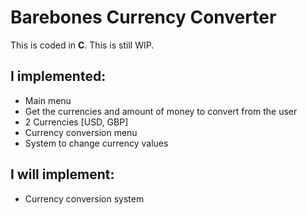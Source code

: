 # Barebones Currency Converter
This is coded in **C**. This is still WIP.
## I implemented:
- Main menu
- Get the currencies and amount of money to convert from the user
- 2 Currencies [USD, GBP]
- Currency conversion menu
- System to change currency values
## I will implement:
- Currency conversion system
